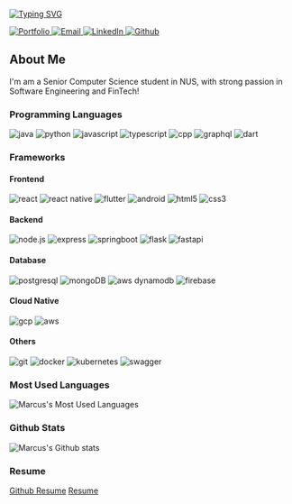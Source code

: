 <!--
**MarcusTw/MarcusTw** is a ✨ _special_ ✨ repository because its `README.md` (this file) appears on your GitHub profile.

Here are some ideas to get you started:

- 🔭 I’m currently working on ...
- 🌱 I’m currently learning ...
- 👯 I’m looking to collaborate on ...
- 🤔 I’m looking for help with ...
- 💬 Ask me about ...
- 📫 How to reach me: ...
- 😄 Pronouns: ...
- ⚡ Fun fact: ...

Reference: https://github.com/Ileriayo/markdown-badges
-->

[![Typing SVG](https://readme-typing-svg.herokuapp.com?font=Abel&size=24&duration=4000&color=3891E1&multiline=true&width=450&height=80&lines=Hey%2C+I'm+Marcus+Tan;Computer+Science+Student+at+NUS)](https://git.io/typing-svg)

<a href="https://marcustw.github.io/">
  <img  alt="Portfolio" src="https://img.shields.io/badge/-Website-4285F4?logo=google-chrome&logoColor=white&style=for-the-badge" />
</a>

<a href="mailto:marcustanwei1@gmail.com">
  <img  alt="Email" src="https://img.shields.io/badge/-Email-0078D4?logo=microsoft-outlook&logoColor=white&style=for-the-badge" />
</a>

<a href="https://www.linkedin.com/in/marcustw">
  <img  alt="LinkedIn" src="https://img.shields.io/badge/-LinkedIn-0A66C2?logo=linkedin&logoColor=white&style=for-the-badge" />
</a>

<a href="https://www.github.com/MarcusTw/">
  <img  alt="Github" src="https://img.shields.io/badge/-GitHub-181717?logo=github&logoColor=white&style=for-the-badge" />
</a>

<br />

## About Me 

I'm am a Senior Computer Science student in NUS, with strong passion in Software Engineering and FinTech!

### Programming Languages

<img alt="java" src="https://img.shields.io/badge/-Java-007396?logo=java&logoColor=white&style=for-the-badge" /> <img alt="python" src="https://img.shields.io/badge/-Python-3776AB?logo=python&logoColor=white&style=for-the-badge" />
<img alt="javascript" src="https://img.shields.io/badge/-Javascript-F7DF1E?logo=javascript&logoColor=black&style=for-the-badge" />
<img alt="typescript" src="https://img.shields.io/badge/-Typescript-3178C6?logo=typescript&logoColor=white&style=for-the-badge" />
<img alt="cpp" src="https://img.shields.io/badge/c++-%2300599C.svg?style=for-the-badge&logo=c%2B%2B&logoColor=white" />
<img alt="graphql" src="https://img.shields.io/badge/-GraphQL-E10098?style=for-the-badge&logo=graphql&logoColor=white" />
<img alt="dart" src="https://img.shields.io/badge/dart-%230175C2.svg?style=for-the-badge&logo=dart&logoColor=white" />

### Frameworks

#### Frontend
<img alt="react" src="https://img.shields.io/badge/-react-61DAFB?logo=react&logoColor=black&style=for-the-badge" /> <img alt="react native" src="https://img.shields.io/badge/Flutter-%2302569B.svg?style=for-the-badge&logo=Flutter&logoColor=white" />
<img alt="flutter" src="https://img.shields.io/badge/react_native-%2320232a.svg?style=for-the-badge&logo=react&logoColor=%2361DAFB" />
<img alt="android" src="https://img.shields.io/badge/Android-3DDC84?style=for-the-badge&logo=android&logoColor=white" />
<img alt="html5" src="https://img.shields.io/badge/-html5-E34F26?logo=html5&logoColor=white&style=for-the-badge" />
<img alt="css3" src="https://img.shields.io/badge/-css3-1572B6?logo=css3&logoColor=white&style=for-the-badge" />

#### Backend
<img alt="node.js" src="https://img.shields.io/badge/-node.js-339933?logo=node.js&logoColor=white&style=for-the-badge" /> <img alt="express" src="https://img.shields.io/badge/-express-000000?logo=express&logoColor=white&style=for-the-badge" />
<img alt="springboot" src="https://img.shields.io/badge/spring-%236DB33F.svg?style=for-the-badge&logo=spring&logoColor=white" />
<img alt="flask" src="https://img.shields.io/badge/flask-%23000.svg?style=for-the-badge&logo=flask&logoColor=white" />
<img alt="fastapi" src="https://img.shields.io/badge/FastAPI-005571?style=for-the-badge&logo=fastapi" />

#### Database
<img alt="postgresql" src="https://img.shields.io/badge/-postgresql-4169E1?logo=postgresql&logoColor=white&style=for-the-badge" /> <img alt="mongoDB" src="https://img.shields.io/badge/MongoDB-%234ea94b.svg?style=for-the-badge&logo=mongodb&logoColor=white" />
<img alt="aws dynamodb" src="https://img.shields.io/badge/Amazon%20DynamoDB-4053D6?style=for-the-badge&logo=Amazon%20DynamoDB&logoColor=white" />
<img alt="firebase" src="https://img.shields.io/badge/Firebase-039BE5?style=for-the-badge&logo=Firebase&logoColor=white" />

#### Cloud Native
<img alt="gcp" src="https://img.shields.io/badge/GoogleCloud-%234285F4.svg?style=for-the-badge&logo=google-cloud&logoColor=white" /> <img alt="aws" src="https://img.shields.io/badge/AWS-%23FF9900.svg?style=for-the-badge&logo=amazon-aws&logoColor=white" />

#### Others
<img alt="git" src="https://img.shields.io/badge/git-%23F05033.svg?style=for-the-badge&logo=git&logoColor=white" /> <img alt="docker" src="https://img.shields.io/badge/docker-%230db7ed.svg?style=for-the-badge&logo=docker&logoColor=white" />
<img alt="kubernetes" src="https://img.shields.io/badge/kubernetes-%23326ce5.svg?style=for-the-badge&logo=kubernetes&logoColor=white" />
<img alt="swagger" src="https://img.shields.io/badge/-Swagger-%23Clojure?style=for-the-badge&logo=swagger&logoColor=white" />

### Most Used Languages
![Marcus's Most Used Languages](https://github-readme-stats.vercel.app/api/top-langs?username=MarcusTw&hide=jupyter%20notebook,html&show_icons=true&theme=dark&locale=en&layout=compact)

### Github Stats 
![Marcus's Github stats](https://github-readme-stats.vercel.app/api?username=MarcusTw&show_icons=true&theme=dark)

### Resume
[Github Resume](https://resume.github.io/?marcustw)
[Resume](https://docs.google.com/document/d/14bKvyC2fMFP8p2um5Ioed3iu-PpSFdYG/edit?usp=sharing&ouid=100507967070655504589&rtpof=true&sd=true)
